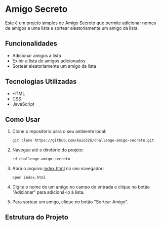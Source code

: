 # Amigo Secreto

Este é um projeto simples de Amigo Secreto que permite adicionar nomes de amigos a uma lista e sortear aleatoriamente um amigo da lista.

## Funcionalidades

- Adicionar amigos à lista
- Exibir a lista de amigos adicionados
- Sortear aleatoriamente um amigo da lista

## Tecnologias Utilizadas

- HTML
- CSS
- JavaScript

## Como Usar

1. Clone o repositório para o seu ambiente local:
    ```bash
    git clone https://github.com/kaio326/challenge-amigo-secreto.git
    ```

2. Navegue até o diretório do projeto:
    ```bash
    cd challenge-amigo-secreto
    ```

3. Abra o arquivo [index.html](http://_vscodecontentref_/1) no seu navegador:
    ```bash
    open index.html
    ```

4. Digite o nome de um amigo no campo de entrada e clique no botão "Adicionar" para adicioná-lo à lista.

5. Para sortear um amigo, clique no botão "Sortear Amigo".

## Estrutura do Projeto